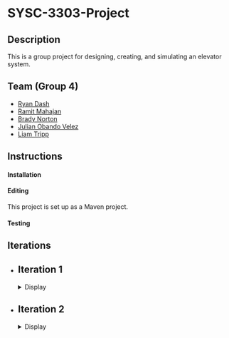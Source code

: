 # SYSC-3303-Project

## Description

This is a group project for designing, creating, and simulating an elevator system.

## Team (Group 4)
- [Ryan Dash](https://github.com/ryandash)
- [Ramit Mahajan](https://github.com/RamitMahajan)
- [Brady Norton](https://github.com/Bnortron)
- [Julian Obando Velez](https://github.com/julian-carleton)
- [Liam Tripp](https://github.com/cyberphoria)

## Instructions

#### Installation

#### Editing

This project is set up as a Maven project.

#### Testing

## Iterations

- ## Iteration 1

  <details>
    <summary>Display</summary>

  ### Description

  Lorem ipsum

  ### Contributions

  | Member | Coding | Documentation | Misc
    | ------ | ------ | ------------- |----
  | Ryan Dash | InputFileReader, JSON files, JSON File to data structure conversion, Message Transfer | Design Document, UML Diagram Contributions | Code Review
  | Ramit Mahajan | Data Structure abstraction |  |
  | Brady Norton | | README, Setup Instructions, UML Sequence Diagram |
  | Julian Obando Velez | Message Transfer, Bounded Buffer | UML Diagram Feedback, GitHub Releases  |
  | Liam Tripp | Project Skeleton, Event Data Structures, InputFileReader, Direction, Message Transfer, Unit Testing | README Contributions, Early Design Diagrams, Design Document | Discord Server, Google Drive, GitHub repo, Code reviews, Group lead

  </details>

- ## Iteration 2
  <details>
    <summary>Display</summary>

  ### Description

  Lorem ipsum

  ### Contributions

  | Member | Coding | Documentation | Misc
    | ------ | ------ | ------------- |----
  | Ryan Dash | | |
  | Ramit Mahajan | | |
  | Brady Norton | | |
  | Julian Obando Velez | | |
  | Liam Tripp | | |

  </details>